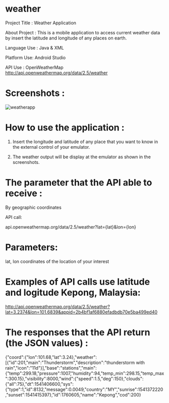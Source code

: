 # weather
Project Title :	Weather Application

About Project :	This is a mobile application to access current weather data by insert the latitude and longitude of any places on earth.

Language Use :	Java & XML

Platform Use:	Android Studio

API Use :	OpenWeatherMap
http://api.openweathermap.org/data/2.5/weather

# Screenshots :

![weatherapp](https://user-images.githubusercontent.com/39667828/47995697-1b272f00-e131-11e8-8ac7-69feb395720c.png)

# How to use the application :

1.	Insert the longitude and latitude of any place that you want to know in the external control of your emulator.

2.	The weather output will be display at the emulator as shown in the screenshots.

# The parameter that the API able to receive :

By geographic coordinates

API call:

api.openweathermap.org/data/2.5/weather?lat={lat}&lon={lon}

# Parameters:
lat, lon coordinates of the location of your interest

# Examples of API calls use latitude and logitude Kepong, Malaysia:
http://api.openweathermap.org/data/2.5/weather?lat=3.2374&lon=101.6839&appid=2b4bf1af6880efadbdb70e5ba499ed40

# The responses that the API return (the JSON values) :

{"coord":{"lon":101.68,"lat":3.24},"weather":[{"id":201,"main":"Thunderstorm","description":"thunderstorm with rain","icon":"11d"}],"base":"stations","main":{"temp":299.18,"pressure":1007,"humidity":94,"temp_min":298.15,"temp_max":300.15},"visibility":8000,"wind":{"speed":1.5,"deg":150},"clouds":{"all":75},"dt":1541406600,"sys":{"type":1,"id":8132,"message":0.0049,"country":"MY","sunrise":1541372220,"sunset":1541415397},"id":1760605,"name":"Kepong","cod":200}

